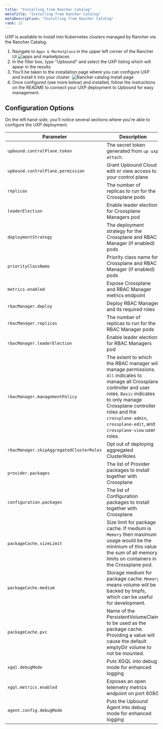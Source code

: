 ```yaml
---
title: "Installing from Rancher Catalog"
metaTitle: "Installing from Rancher Catalog"
metaDescription: "Installing from Rancher Catalog"
rank: 13
---
```


UXP is available to install into Kubernetes clusters managed by Rancher via the 
Rancher Catalog.

1. Navigate to `Apps & Marketplace` in the upper left corner of the Rancher UI
    ![apps and marketplaces](../images/uxp/apps-and-marketplace-navigation.png)
1. In the filter box, type "Upbound" and select the UXP listing which will 
apear in the results
1. You'll be taken to the installation page where you can configure UXP and 
install it into your cluster.
    ![Rancher catalog install page](../images/uxp/rancher-catalog-uxp-install-page.png)
1. Once configured (see more below) and installed, follow the instructions on
   the README to connect your UXP deployment to Upbound for easy management.


## Configuration Options

On the left hand-side, you'll notice several sections where you're able to 
configure the UXP deployment.

| Parameter | Description | Default |
| --- | --- | --- |
| `upbound.controlPlane.token`| The secret token generated from `up uxp attach`. | `""`
| `upbound.controlPlane.permission`| Grant Upbound Cloud edit or view access to your control plane | `edit`
| `replicas`| The number of replicas to run for the Crossplane pods | 1
| `leaderElection` | Enable leader election for Crossplane Managers pod | `true` |
| `deploymentStrategy` | The deployment strategy for the Crossplane and RBAC Manager (if enabled) pods | `RollingUpdate` |
| `priorityClassName` | Priority class name for Crossplane and RBAC Manager (if enabled) pods | `""` |
| `metrics.enabled` | Expose Crossplane and RBAC Manager metrics endpoint | `false` |
| `rbacManager.deploy` | Deploy RBAC Manager and its required roles | `true` |
| `rbacManager.replicas` | The number of replicas to run for the RBAC Manager pods | `1` |
| `rbacManager.leaderElection` | Enable leader election for RBAC Managers pod | `true` |
| `rbacManager.managementPolicy`| The extent to which the RBAC manager will manage permissions. `All` indicates to manage all Crossplane controller and user roles. `Basic` indicates to only manage Crossplane controller roles and the `crossplane-admin`, `crossplane-edit`, and `crossplane-view` user roles. | `All` |
| `rbacManager.skipAggregatedClusterRoles` | Opt out of deploying aggregated ClusterRoles | `false` |
| `provider.packages` | The list of Provider packages to install together with Crossplane | `[]` |
| `configuration.packages` | The list of Configuration packages to install together with Crossplane | `[]` |
| `packageCache.sizeLimit` | Size limit for package cache. If medium is `Memory` then maximum usage would be the minimum of this value the sum of all memory limits on containers in the Crossplane pod. | `5Mi` |
| `packageCache.medium` | Storage medium for package cache. `Memory` means volume will be backed by tmpfs, which can be useful for development. | `""` |
| `packageCache.pvc` | Name of the PersistentVolumeClaim to be used as the package cache. Providing a value will cause the default emptyDir volume to not be mounted. | `""` |
| `xgql.debugMode` | Puts XGQL into debug mode for enhanced logging | `False`
| `xgql.metrics.enabled` | Exposes an open telemetry metrics endpoint on port 8080 | `False`
| `agent.config.debugMode` | Puts the Upbound Agent into debug mode for enhanced logging | `False`

